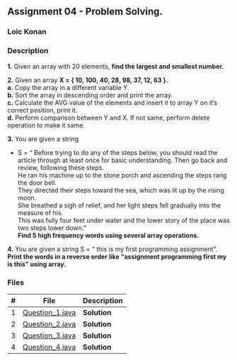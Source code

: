 ## Assignment 04 - Problem Solving.

### Loic Konan

### Description

**1.** Given an array with 20 elements, **find the largest and smallest number.**<br>

**2.** Given an array **X = { 10, 100, 40, 28, 98, 37, 12, 63 }.**<br>
    **a.** Copy the array in a different variable Y.<br>
    **b.** Sort the array in descending order and print the array.<br>
    **c.** Calculate the AVG value of the elements and insert it to array Y on it’s correct position, print it.<br>
    **d.** Perform comparison between Y and X. If not same, perform delete operation to make it same.<br>

**3.** You are given a string

- S = “ Before trying to do any of the steps below, you should read the <br> article through at least once for basic understanding. Then go back and review, following these steps.<br>
He ran his machine up to the stone porch and ascending the steps rang the door bell.<br>
They directed their steps toward the sea, which was lit up by the rising moon. <br>
She breathed a sigh of relief, and her light steps fell gradually into the measure of his.<br>
This was fully four feet under water and the lower story of the place was two steps lower down.”<br>
**Find 5 high frequency words using several array operations.**

**4.** You are given a string S = “ this is my first programming assignment”.<br>
**Print the words in a reverse order like “assignment programming first my is this” using array.**

### Files

|   #   | File                               | Description  |
| :---: | ---------------------------------- | ------------ |
|   1   | [Question_1.java](Question_1.java) | **Solution** |
|   2   | [Question_2.java](Question_2.java) | **Solution** |
|   3   | [Question_3.java](Question_3.java) | **Solution** |
|   4   | [Question_4.java](Question_4.java) | **Solution** |
